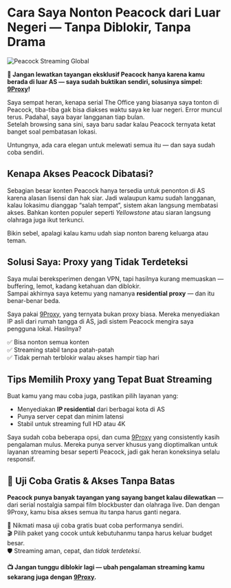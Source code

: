 # Cara Saya Nonton Peacock dari Luar Negeri — Tanpa Diblokir, Tanpa Drama

![Peacock Streaming Global](https://cdn2.nbcuni.com/NBCUniversal/2024-01/peacock.jpeg?VersionId=Z9Ns.nAkhWnvgufwANSgD0RQJXxhUEl2)

**📢 Jangan lewatkan tayangan eksklusif Peacock hanya karena kamu berada di luar AS — saya sudah buktikan sendiri, solusinya simpel: [9Proxy](https://the9proxy.short.gy/github-homepage-lily555)!**

Saya sempat heran, kenapa serial The Office yang biasanya saya tonton di Peacock, tiba-tiba gak bisa diakses waktu saya ke luar negeri. Error muncul terus. Padahal, saya bayar langganan tiap bulan.  
Setelah browsing sana sini, saya baru sadar kalau Peacock ternyata ketat banget soal pembatasan lokasi.

Untungnya, ada cara elegan untuk melewati semua itu — dan saya sudah coba sendiri.

## Kenapa Akses Peacock Dibatasi?

Sebagian besar konten Peacock hanya tersedia untuk penonton di AS karena alasan lisensi dan hak siar. Jadi walaupun kamu sudah langganan, kalau lokasimu dianggap “salah tempat”, sistem akan langsung membatasi akses. Bahkan konten populer seperti *Yellowstone* atau siaran langsung olahraga juga ikut terkunci.

Bikin sebel, apalagi kalau kamu udah siap nonton bareng keluarga atau teman.

## Solusi Saya: Proxy yang Tidak Terdeteksi

Saya mulai bereksperimen dengan VPN, tapi hasilnya kurang memuaskan — buffering, lemot, kadang ketahuan dan diblokir.  
Sampai akhirnya saya ketemu yang namanya **residential proxy** — dan itu benar-benar beda.

Saya pakai [9Proxy](https://the9proxy.short.gy/github-homepage-lily555), yang ternyata bukan proxy biasa. Mereka menyediakan IP asli dari rumah tangga di AS, jadi sistem Peacock mengira saya pengguna lokal. Hasilnya?

✅ Bisa nonton semua konten  
✅ Streaming stabil tanpa patah-patah  
✅ Tidak pernah terblokir walau akses hampir tiap hari

## Tips Memilih Proxy yang Tepat Buat Streaming

Buat kamu yang mau coba juga, pastikan pilih layanan yang:

- Menyediakan **IP residential** dari berbagai kota di AS  
- Punya server cepat dan minim latensi  
- Stabil untuk streaming full HD atau 4K

Saya sudah coba beberapa opsi, dan cuma [9Proxy](https://the9proxy.short.gy/github-pricing-lily555) yang consistently kasih pengalaman mulus. Mereka punya server khusus yang dioptimalkan untuk layanan streaming besar seperti Peacock, jadi gak heran koneksinya selalu responsif.

## 🎁 Uji Coba Gratis & Akses Tanpa Batas

**Peacock punya banyak tayangan yang sayang banget kalau dilewatkan** — dari serial nostalgia sampai film blockbuster dan olahraga live. Dan dengan 9Proxy, kamu bisa akses semua itu tanpa harus ganti negara.

🎉 Nikmati masa uji coba gratis buat coba performanya sendiri.  
🎬 Pilih paket yang cocok untuk kebutuhanmu tanpa harus keluar budget besar.  
🛡️ Streaming aman, cepat, dan *tidak terdeteksi*.

**📺 Jangan tunggu diblokir lagi — ubah pengalaman streaming kamu sekarang juga dengan [9Proxy](https://the9proxy.short.gy/github-pricing-lily555).**
